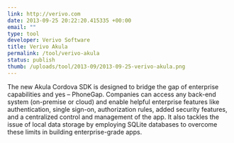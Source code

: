 ```yaml
--- 
link: http://verivo.com
date: 2013-09-25 20:22:20.415335 +00:00
email: ""
type: tool
developer: Verivo Software
title: Verivo Akula
permalink: /tool/verivo-akula
status: publish
thumb: /uploads/tool/2013-09/2013-09-25-verivo-akula.png
---
```


The new Akula Cordova SDK is designed to bridge the gap of enterprise capabilities and yes – PhoneGap. Companies can access any back-end system (on-premise or cloud) and enable helpful enterprise features like authentication, single sign-on, authorization rules, added security features, and a centralized control and management of the app. It also tackles the issue of local data storage by employing SQLite databases to overcome these limits in building enterprise-grade apps.
